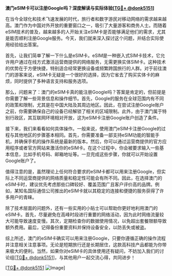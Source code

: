 **澳门eSIM卡可以注册Google吗？深度解读与实际体验[[TG💪+ @donk5151](https://t.me/s/donk5151)]**

在当今全球化和技术飞速发展的时代，旅行者和数字游民对移动网络的需求越来越高。澳门作为中国对外开放的重要窗口之一，吸引了大量游客和商务人士。而随着eSIM技术的普及，越来越多的人开始关注eSIM卡是否能够满足他们的需求，尤其是能否顺利注册Google服务。今天，我们就来深入探讨这个问题，并结合实际使用经验给出答案。

首先，让我们简单了解一下什么是eSIM卡。eSIM是一种嵌入式SIM卡技术，它允许用户通过在线方式激活运营商提供的网络服务，无需更换实体SIM卡。这种技术的优势在于方便快捷，特别适合经常更换设备或频繁跨国旅行的人群。对于前往澳门的游客来说，eSIM卡无疑是一个很好的选择，因为它省去了购买实体卡的麻烦，同时提供了多种语言支持和服务选项。

那么，问题来了：澳门的eSIM卡真的能注册Google吗？答案是肯定的，但前提是你需要了解一些背景信息和操作细节。首先，Google的服务在全球范围内有不同的政策和限制，尤其是在中国大陆及其周边地区。因此，在尝试注册Google账户之前，你需要确保自己的设备已经解锁了相关的区域限制。此外，由于澳门属于特别行政区，其互联网环境相对开放，这为eSIM卡注册Google账户创造了条件。

接下来，我们来看看如何具体操作。一般来说，使用澳门eSIM卡注册Google的过程与其他地区的步骤基本相同。首先，你需要准备一部支持eSIM功能的智能手机，并确保手机的操作系统是最新的版本。然后，你可以通过运营商提供的官方应用程序或者官方网站来激活你的eSIM卡。在这个过程中，你会被要求输入一些基本信息，比如手机号码、邮箱地址等。一旦完成这些步骤，你就可以开始设置Google账户了。

值得注意的是，虽然理论上任何符合要求的eSIM卡都可以用来注册Google，但实际上不同运营商提供的网络质量和稳定性可能会有所不同。因此，在选择澳门的eSIM卡时，建议优先考虑那些口碑较好、覆盖范围广且客户评价高的品牌。例如，某知名国际通信公司推出的eSIM卡就以其稳定的连接和便捷的服务获得了许多用户的青睐。

除了技术层面的问题外，还有一些实用的小贴士可以帮助你更好地利用澳门的eSIM卡。首先，尽量避免在高峰时段进行重要的网络活动，因为此时网络流量较大可能导致速度变慢。其次，定期检查你的数据使用情况，以免超出套餐限额导致额外费用。最后，记得备份重要资料并保持设备安全，以防丢失或被盗。

综上所述，澳门的eSIM卡确实可以用来注册Google，只要你遵循正确的操作流程并注意相关注意事项。无论是短期旅行还是长期居住，这款高科技产品都能为你带来极大的便利。当然，如果你对eSIM卡的具体使用还有疑问，不妨加入我们的讨论组[[TG💪+ @donk5151](https://t.me/s/donk5151)]，与其他用户一起交流心得，共同进步！

[[TG💪+ @donk5151](https://t.me/s/donk5151) ![Image](https://i.postimg.cc/rwNCRYN7/Snipaste-2025-04-30-17-27-05.png)]